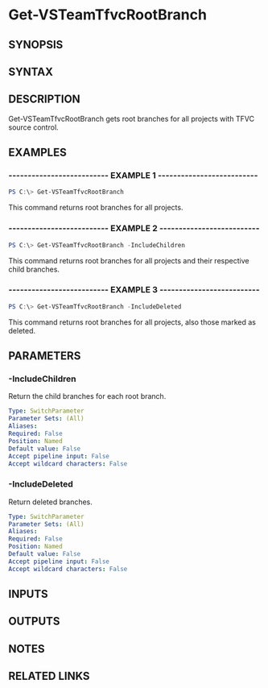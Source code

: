 <!-- #include "./common/header.md" -->

# Get-VSTeamTfvcRootBranch

## SYNOPSIS

<!-- #include "./synopsis/Get-VSTeamTfvcRootBranch.md" -->

## SYNTAX

## DESCRIPTION

Get-VSTeamTfvcRootBranch gets root branches for all projects with TFVC source control.

## EXAMPLES

### -------------------------- EXAMPLE 1 --------------------------

```PowerShell
PS C:\> Get-VSTeamTfvcRootBranch
```

This command returns root branches for all projects.

### -------------------------- EXAMPLE 2 --------------------------

```PowerShell
PS C:\> Get-VSTeamTfvcRootBranch -IncludeChildren
```

This command returns root branches for all projects and their respective child branches.

### -------------------------- EXAMPLE 3 --------------------------

```PowerShell
PS C:\> Get-VSTeamTfvcRootBranch -IncludeDeleted
```

This command returns root branches for all projects, also those marked as deleted.

## PARAMETERS

### -IncludeChildren

Return the child branches for each root branch.

```yaml
Type: SwitchParameter
Parameter Sets: (All)
Aliases:
Required: False
Position: Named
Default value: False
Accept pipeline input: False
Accept wildcard characters: False
```

### -IncludeDeleted

Return deleted branches.

```yaml
Type: SwitchParameter
Parameter Sets: (All)
Aliases:
Required: False
Position: Named
Default value: False
Accept pipeline input: False
Accept wildcard characters: False
```

## INPUTS

## OUTPUTS

## NOTES

## RELATED LINKS